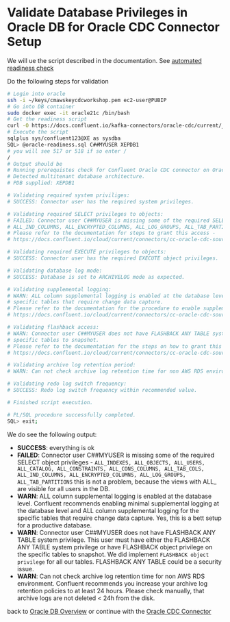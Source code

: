# Validate Database Privileges in Oracle DB for Oracle CDC Connector Setup

We will ue the script described in the documentation. See [automated readiness check](https://docs.confluent.io/kafka-connectors/oracle-cdc/current/prereqs-validation.html#automated-readiness-check)

Do the following steps for validation

```bash
# Login into oracle
ssh -i ~/keys/cmawskeycdcworkshop.pem ec2-user@PUBIP
# Go into DB container
sudo docker exec -it oracle21c /bin/bash
# Get the readiness script
curl -O https://docs.confluent.io/kafka-connectors/oracle-cdc/current/_downloads/e32ba2efc9a8c9b0976b02ac04fb46a8/oracle-readiness.sql
# Execute the script
sqlplus sys/confluent123@XE as sysdba 
SQL> @oracle-readiness.sql C##MYUSER XEPDB1
# you will see 517 or 518 if so enter /
/
# Output should be
# Running prerequistes check for Confluent Oracle CDC connector on Oracle Database 21 for the user C##MYUSER
# Detected multitenant database architecture.
# PDB supplied: XEPDB1

# Validating required system priviliges:
# SUCCESS: Connector user has the required system privileges.

# Validating required SELECT privileges to objects:
# FAILED: Connector user C##MYUSER is missing some of the required SELECT object privileges - ALL_INDEXES, ALL_OBJECTS, ALL_USERS, ALL_CATALOG, ALL_CONSTRAINTS, ALL_CONS_COLUMNS, ALL_TAB_COLS,
# ALL_IND_COLUMNS, ALL_ENCRYPTED_COLUMNS, ALL_LOG_GROUPS, ALL_TAB_PARTITIONS
# Please refer to the documentation for steps to grant this access -
# https://docs.confluent.io/cloud/current/connectors/cc-oracle-cdc-source/oracle-cdc-setup-includes/prereqs-validation.html#connect-oracle-cdc-source-prereqs-user-privileges

# Validating required EXECUTE privileges to objects:
# SUCCESS: Connector user has the required EXECUTE object privileges.

# Validating database log mode:
# SUCCESS: Database is set to ARCHIVELOG mode as expected.

# Validating supplemental logging:
# WARN: ALL column supplemental logging is enabled at the database level. Confluent recommends enabling minimal supplemental logging at the database level and ALL column supplemental logging for the
# specific tables that require change data capture.
# Please refer to the documentation for the procedure to enable supplemental logging -
# https://docs.confluent.io/cloud/current/connectors/cc-oracle-cdc-source/oracle-cdc-setup-includes/prereqs-validation.html#connect-oracle-cdc-source-prereqs-enable-supplemental-logging

# Validating flashback access:
# WARN: Connector user C##MYUSER does not have FLASHBACK ANY TABLE system privilege. This user must have either the FLASHBACK ANY TABLE system privilege or have FLASHBACK object privilege on the
# specific tables to snapshot.
# Please refer to the documentation for the steps on how to grant this access -
# https://docs.confluent.io/cloud/current/connectors/cc-oracle-cdc-source/oracle-cdc-setup-includes/prereqs-validation.html#connect-oracle-cdc-source-prereqs-grant-user-flashback

# Validating archive log retention period:
# WARN: Can not check archive log retention time for non AWS RDS environment. Confluent recommends you increase your archive log retention policies to at least 24 hours.

# Validating redo log switch frequency:
# SUCCESS: Redo log switch frequency within recommended value.

# Finished script execution.

# PL/SQL procedure successfully completed.
SQL> exit;
```

We do see the following output:

* **SUCCESS**: everything is ok
* **FAILED**: Connector user C##MYUSER is missing some of the required SELECT object privileges - `ALL_INDEXES, ALL_OBJECTS, ALL_USERS, ALL_CATALOG, ALL_CONSTRAINTS, ALL_CONS_COLUMNS, ALL_TAB_COLS, ALL_IND_COLUMNS, ALL_ENCRYPTED_COLUMNS, ALL_LOG_GROUPS, ALL_TAB_PARTITIONS` this is not a problem, because the views with ALL_ are visible for all users in the DB.
* **WARN**: ALL column supplemental logging is enabled at the database level. Confluent recommends enabling minimal supplemental logging at the database level and ALL column supplemental logging for the specific tables that require change data capture. Yes, this is a bett setup for a productive database.
* **WARN**: Connector user C##MYUSER does not have FLASHBACK ANY TABLE system privilege. This user must have either the FLASHBACK ANY TABLE system privilege or have FLASHBACK object privilege on the specific tables to snapshot. We did implement `FLASHBACK object privilege` for all our tables. FLASHBACK ANY TABLE could be a security issue. 
* **WARN**: Can not check archive log retention time for non AWS RDS environment. Confluent recommends you increase your archive log retention policies to at least 24 hours. Please check manually, that archive logs are not deleted < 24h from the disk.

back to [Oracle DB Overview](README.md) or continue with the [Oracle CDC Connector](../ccloud-source-oracle-cdc-connector/README.md)